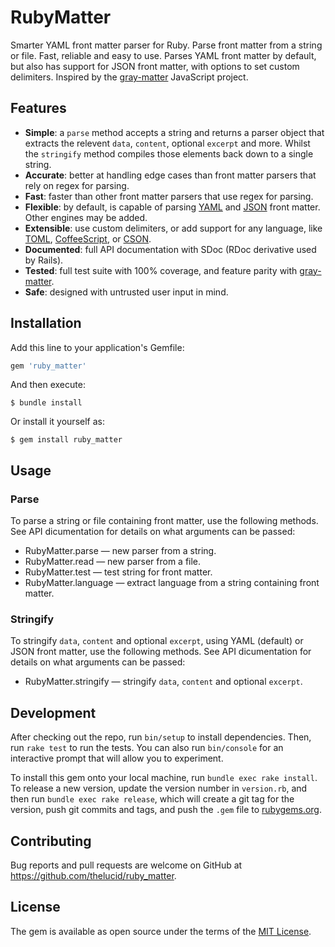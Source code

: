 # RubyMatter

Smarter YAML front matter parser for Ruby. Parse front matter from a string or file. Fast, reliable and easy to use. Parses YAML front matter by default, but also has support for JSON front matter, with options to set custom delimiters. Inspired by the [gray-matter](https://github.com/jonschlinkert/gray-matter) JavaScript project.

## Features

* **Simple**: a `parse` method accepts a string and returns a parser object that extracts the relevent `data`, `content`, optional `excerpt` and more. Whilst the `stringify` method compiles those elements back down to a single string.
* **Accurate**: better at handling edge cases than front matter parsers that rely on regex for parsing.
* **Fast**: faster than other front matter parsers that use regex for parsing.
* **Flexible**: by default, is capable of parsing [YAML](https://github.com/nodeca/js-yaml) and [JSON](http://en.wikipedia.org/wiki/Json) front matter. Other engines may be added.
* **Extensible**: use custom delimiters, or add support for any language, like [TOML](http://github.com/mojombo/toml), [CoffeeScript](http://coffeescript.org), or [CSON](https://github.com/bevry/cson).
* **Documented**: full API documentation with SDoc (RDoc derivative used by Rails).
* **Tested**: full test suite with 100% coverage, and feature parity with [gray-matter](https://github.com/jonschlinkert/gray-matter).
* **Safe**: designed with untrusted user input in mind.

## Installation

Add this line to your application's Gemfile:

```ruby
gem 'ruby_matter'
```

And then execute:

    $ bundle install

Or install it yourself as:

    $ gem install ruby_matter

## Usage

### Parse

To parse a string or file containing front matter, use the following methods. See API dicumentation for details on what arguments can be passed:

* RubyMatter.parse — new parser from a string.
* RubyMatter.read — new parser from a file.
* RubyMatter.test — test string for front matter.
* RubyMatter.language — extract language from a
  string containing front matter.

### Stringify

To stringify `data`, `content` and optional `excerpt`, using YAML (default) or JSON front matter, use the following methods. See API dicumentation for details on what arguments can be passed:

* RubyMatter.stringify — stringify `data`, `content` and optional `excerpt`.

## Development

After checking out the repo, run `bin/setup` to install dependencies. Then, run `rake test` to run the tests. You can also run `bin/console` for an interactive prompt that will allow you to experiment.

To install this gem onto your local machine, run `bundle exec rake install`. To release a new version, update the version number in `version.rb`, and then run `bundle exec rake release`, which will create a git tag for the version, push git commits and tags, and push the `.gem` file to [rubygems.org](https://rubygems.org).

## Contributing

Bug reports and pull requests are welcome on GitHub at https://github.com/thelucid/ruby_matter.


## License

The gem is available as open source under the terms of the [MIT License](https://opensource.org/licenses/MIT).
